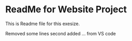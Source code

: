 # ReadMe for Website Project





This is Readme file for this exesize.

Removed some lines second added ...
from VS code